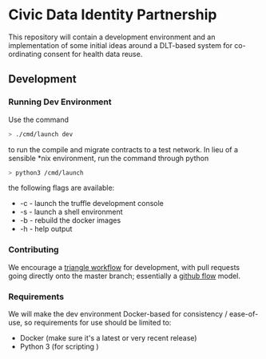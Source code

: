 # Civic Data Identity Partnership

This repository will contain a development environment and an
implementation of some initial ideas around a DLT-based system for
co-ordinating consent for health data reuse.

## Development

### Running Dev Environment

Use the command
```bash
> ./cmd/launch dev
```
to run the compile and migrate contracts to a test network. In lieu of a sensible *nix environment, run the command through python
```bash
> python3 /cmd/launch
```
the following flags are available:

- -c - launch the truffle development console
- -s - launch a shell environment
- -b - rebuild the docker images
- -h - help output

### Contributing

We encourage a [triangle workflow](https://gist.github.com/anjohnson/8994c95ab2a06f7d2339) for development, with pull requests going directly onto the master branch; essentially a [github flow](https://guides.github.com/introduction/flow/) model.

### Requirements

We will make the dev environment Docker-based for consistency / ease-of-use, so requirements for use should be limited to:

- Docker (make sure it's a latest or very recent release)
- Python 3 (for scripting
)
